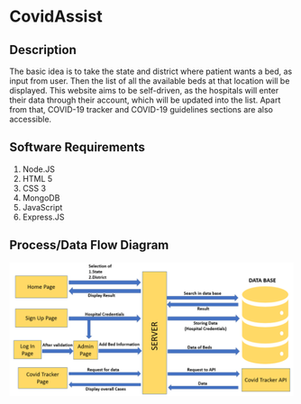 # CovidAssist
## Description
The basic idea is to take the state and district where patient wants a bed, as input from user. Then the list of all the available beds at that location will be displayed.
This website aims to be self-driven, as the hospitals will enter their data through their account, which will be updated into the list.
Apart from that, COVID-19 tracker and COVID-19 guidelines sections are also accessible.



## Software Requirements

1. Node.JS
2. HTML 5
3. CSS 3
4. MongoDB
5. JavaScript
6. Express.JS

## Process/Data Flow Diagram
![Image of Data Flow](/public/CSS/images/Data_Flow_Image.PNG)